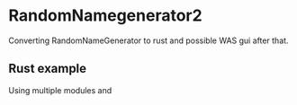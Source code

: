 # RandomNamegenerator2
Converting RandomNameGenerator to rust and possible WAS gui after that.


## Rust example 
Using multiple modules and


